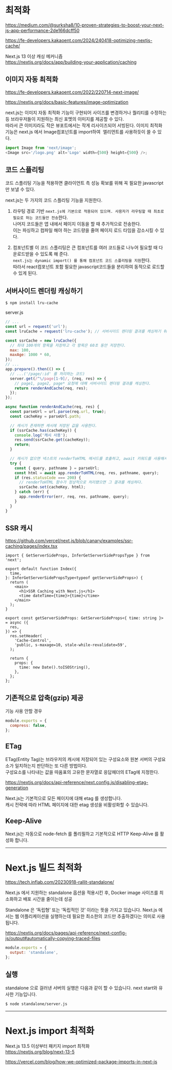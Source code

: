 # 최적화

https://medium.com/@surksha8/10-proven-strategies-to-boost-your-next-js-app-performance-2de166dcff50

https://fe-developers.kakaoent.com/2024/240418-optimizing-nextjs-cache/

Next.js 13 이상 캐싱 메커니즘  
https://nextjs.org/docs/app/building-your-application/caching

## 이미지 자동 최적화

https://fe-developers.kakaoent.com/2022/220714-next-image/

https://nextjs.org/docs/basic-features/image-optimization

next.js는 이미지 자동 최적화 기능이 구현되어 사이즈를 변경하거나 퀄리티를 수정하는 등 브라우저들이 지원하는 최신 포멧의 이미지를 제공할 수 있다.  
따라서 큰 이미지라도 작은 뷰포트에서는 작게 리사이즈되어 서빙된다. 이미지 최적화 기능은 next.js 에서 Image컴포넌트를 import하여 <img> 엘리먼트를 사용하듯이 쓸 수 있다.

```javascript
import Image from 'next/image';
<Image src='/logo.png' alt='Logo' width={500} height={500} />;
```

## 코드 스플리팅

코드 스플리팅 기능을 적용하면 클라이언트 측 성능 확보를 위해 꼭 필요한 javascript만 보낼 수 있다.

next.js는 두 가지의 코드 스플리팅 기능을 지원한다.

1. 라우팅 경로 기반
   `next.js에 기본으로 적용되어 있으며. 사용자가 라우팅할 때 최초로 필요로 하는 코드들만 전송`한다.  
   나머지 코드들은 앱 내에서 페이지 이동을 할 때 추가적으로 전송한다.  
   이는 파싱하고 컴파일 해야 하는 코드량을 줄여 페이지 로드 타임을 감소시킬 수 있다.

2. 컴포넌트별
   이 코드 스플리팅은 큰 컴포넌트를 여러 코드들로 나누어 필요할 때 다운로드받을 수 있도록 해 준다.  
   `next.js는 dynamic import() 를 통해 컴포넌트 코드 스플리팅을 지원`한다.  
   따라서 react컴포넌트 포함 필요한 javascript코드들을 분리하여 동적으로 로드할 수 있게 된다.

## 서버사이드 렌더링 캐싱하기

```
$ npm install lru-cache
```

server.js

```javascript
// ...
const url = request('url');
const lruCache = request('lru-cache'); // 서버사이드 렌더링 결과를 캐싱하기 위해 lru-cache 패키지를 이용한다.

const ssrCache = new lruCache({
  // 최대 100개의 항목을 저장하고 각 항목은 60초 동안 저장한다.
  max: 100,
  maxAge: 1000 * 60,
});
// ...
app.prepare().then(() => {
  // ...('/page/:id' 를 처리하는 코드)
  server.get(/^\/page[1-9]/, (req, res) => {
    // page1, page2, page* 요청에 대해 서버사이드 렌더링 결과를 캐싱한다.
    return renderAndCache(req, res);
  });
});

async function renderAndCache(req, res) {
  const parseUrl = url.parse(req.url, true);
  const cacheKey = parseUrl.path;

  // 캐시가 존재하면 캐시에 저장된 값을 사용한다.
  if (ssrCache.has(cacheKey)) {
    console.log('캐시 사용');
    res.send(ssrCache.get(cacheKey));
    return;
  }

  // 캐시가 없으면 넥스트의 renderToHTML 메서드를 호출하고, await 키워드를 사용해서 처리가 끝날 때까지 기다린다.
  try {
    const { query, pathname } = parseUrl;
    const html = await app.renderToHTML(req, res, pathname, query);
    if (res.statusCode === 200) {
      // renderToHTML 함수가 정상적으로 처리됐으면 그 결과를 캐싱하다.
      ssrCache.set(cacheKey, html);
    } catch (err) {
      app.renderError(err, req, res, pathname, query);
    }
  }
}
```

## SSR 캐시

https://github.com/vercel/next.js/blob/canary/examples/ssr-caching/pages/index.tsx

```tsx
import { GetServerSideProps, InferGetServerSidePropsType } from 'next';

export default function Index({
  time,
}: InferGetServerSidePropsType<typeof getServerSideProps>) {
  return (
    <main>
      <h1>SSR Caching with Next.js</h1>
      <time dateTime={time}>{time}</time>
    </main>
  );
}

export const getServerSideProps: GetServerSideProps<{ time: string }> = async ({
  res,
}) => {
  res.setHeader(
    'Cache-Control',
    'public, s-maxage=10, stale-while-revalidate=59',
  );

  return {
    props: {
      time: new Date().toISOString(),
    },
  };
};
```

## 기존적으로 압축(gzip) 제공

기능 사용 안할 경우

```javascript
module.exports = {
  compress: false,
};
```

## ETag

ETag(Entity Tag)는 브라우저의 캐시에 저장되어 있는 구성요소와 원본 서버의 구성요소가 일치하는지 판단하는 또 다른 방법이다.  
구성요소를 나타내는 값을 따옴표의 고유한 문자열로 응답헤더의 ETag에 지정한다.

https://nextjs.org/docs/api-reference/next.config.js/disabling-etag-generation

Next.js는 기본적으로 모든 페이지에 대해 etag 를 생성합니다.  
캐시 전략에 따라 HTML 페이지에 대한 etag 생성을 비활성화할 수 있습니다.

## Keep-Alive

Next.js는 자동으로 node-fetch 를 폴리필하고 기본적으로 HTTP Keep-Alive 를 활성화 합니다.

---

# Next.js 빌드 최적화

https://tech.inflab.com/20230918-rallit-standalone/

Next.js 에서 지원하는 standalone 옵션을 적용시킨 후, Docker image 사이즈를 최소화하고 배포 시간을 줄이는데 성공

Standalone 은 ‘독립형’ 또는 ‘독립적인 것’ 이라는 뜻을 가지고 있습니다. Next.js 에서는 웹 어플리케이션을 실행하는데 필요한 최소한의 코드만 추출하겠다는 의미로 사용됩니다.

https://nextjs.org/docs/pages/api-reference/next-config-js/output#automatically-copying-traced-files

```javascript
module.exports = {
  output: 'standalone',
};
```

## 실행

standalone 으로 걸러낸 서버의 실행은 다음과 같이 할 수 있습니다. next start와 유사한 기능입니다.

```bash
$ node standalone/server.js
```

---

# Next.js import 최적화

Next.js 13.5 이상부터 패키지 import 최적화  
https://nextjs.org/blog/next-13-5

https://vercel.com/blog/how-we-optimized-package-imports-in-next-js
